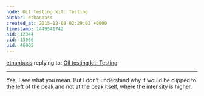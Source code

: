 ```yaml
---
node: Oil testing kit: Testing
author: ethanbass
created_at: 2015-12-08 02:29:02 +0000
timestamp: 1449541742
nid: 12344
cid: 13066
uid: 46902
---
```




[ethanbass](../profile/ethanbass) replying to: [Oil testing kit: Testing](../notes/ethanbass/10-29-2015/oil-testing-kit-testing)

----
Yes, I see what you mean. But I don't understand why it would be clipped to the left of the peak and not at the peak itself, where the intensity is higher.